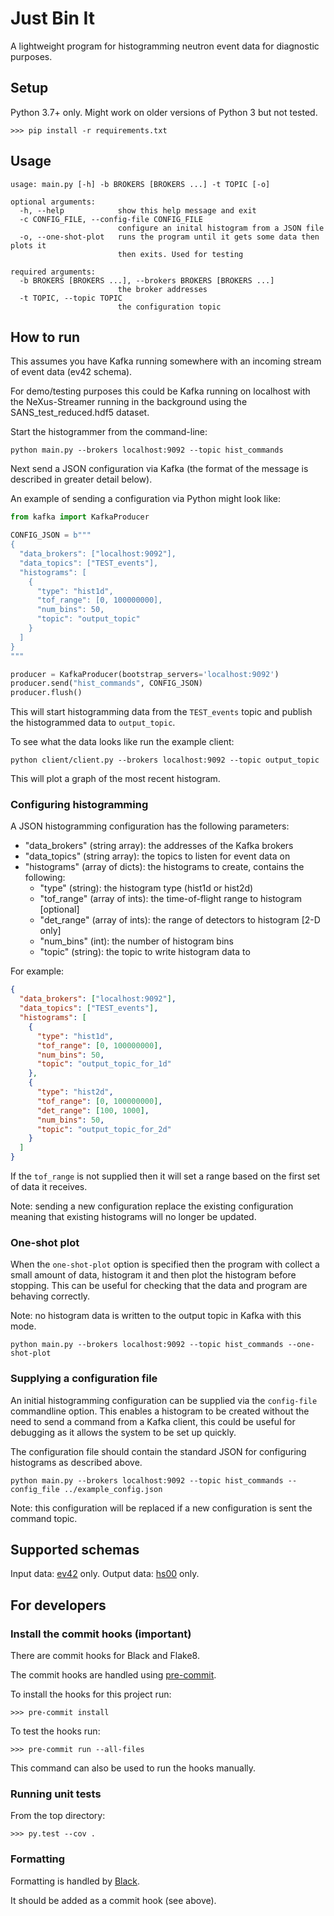 # Just Bin It

A lightweight program for histogramming neutron event data for diagnostic purposes.

## Setup
Python 3.7+ only. Might work on older versions of Python 3 but not tested.

```
>>> pip install -r requirements.txt
```

## Usage

```
usage: main.py [-h] -b BROKERS [BROKERS ...] -t TOPIC [-o]

optional arguments:
  -h, --help            show this help message and exit
  -c CONFIG_FILE, --config-file CONFIG_FILE
                        configure an inital histogram from a JSON file
  -o, --one-shot-plot   runs the program until it gets some data then plots it
                        then exits. Used for testing

required arguments:
  -b BROKERS [BROKERS ...], --brokers BROKERS [BROKERS ...]
                        the broker addresses
  -t TOPIC, --topic TOPIC
                        the configuration topic
```


## How to run
This assumes you have Kafka running somewhere with an incoming stream of event
data (ev42 schema).

For demo/testing purposes this could be Kafka running on localhost with the
NeXus-Streamer running in the background using the SANS_test_reduced.hdf5
dataset.

Start the histogrammer from the command-line:
```
python main.py --brokers localhost:9092 --topic hist_commands
```

Next send a JSON configuration via Kafka (the format of the message is described
in greater detail below).

An example of sending a configuration via Python might look like:

```python
from kafka import KafkaProducer

CONFIG_JSON = b"""
{
  "data_brokers": ["localhost:9092"],
  "data_topics": ["TEST_events"],
  "histograms": [
    {
      "type": "hist1d",
      "tof_range": [0, 100000000],
      "num_bins": 50,
      "topic": "output_topic"
    }
  ]
}
"""

producer = KafkaProducer(bootstrap_servers='localhost:9092')
producer.send("hist_commands", CONFIG_JSON)
producer.flush()
```

This will start histogramming data from the `TEST_events` topic and publish the
histogrammed data to `output_topic`.

To see what the data looks like run the example client:

```
python client/client.py --brokers localhost:9092 --topic output_topic
```
This will plot a graph of the most recent histogram.

### Configuring histogramming

A JSON histogramming configuration has the following parameters:

* "data_brokers" (string array): the addresses of the Kafka brokers
* "data_topics" (string array): the topics to listen for event data on
* "histograms" (array of dicts): the histograms to create, contains the following:
    * "type" (string): the histogram type (hist1d or hist2d)
    * "tof_range" (array of ints): the time-of-flight range to histogram [optional]
    * "det_range" (array of ints): the range of detectors to histogram [2-D only]
    * "num_bins" (int): the number of histogram bins
    * "topic" (string): the topic to write histogram data to

For example:
```json
{
  "data_brokers": ["localhost:9092"],
  "data_topics": ["TEST_events"],
  "histograms": [
    {
      "type": "hist1d",
      "tof_range": [0, 100000000],
      "num_bins": 50,
      "topic": "output_topic_for_1d"
    },
    {
      "type": "hist2d",
      "tof_range": [0, 100000000],
      "det_range": [100, 1000],
      "num_bins": 50,
      "topic": "output_topic_for_2d"
    }
  ]
}
```

If the `tof_range` is not supplied then it will set a range based on the first
set of data it receives.

Note: sending a new configuration replace the existing configuration meaning that
existing histograms will no longer be updated.

### One-shot plot
When the `one-shot-plot` option is specified then the program with collect a
small amount of data, histogram it and then plot the histogram before stopping.
This can be useful for checking that the data and program are behaving correctly.

Note: no histogram data is written to the output topic in Kafka with this mode.

```
python main.py --brokers localhost:9092 --topic hist_commands --one-shot-plot
```

### Supplying a configuration file
An initial histogramming configuration can be supplied via the `config-file`
commandline option.
This enables a histogram to be created without the need to send a command from a
Kafka client, this could be useful for debugging as it allows the system to be
set up quickly.

The configuration file should contain the standard JSON for configuring histograms
as described above.

```
python main.py --brokers localhost:9092 --topic hist_commands --config_file ../example_config.json
```

Note: this configuration will be replaced if a new configuration is sent the command
topic.

## Supported schemas

Input data: [ev42](https://github.com/ess-dmsc/streaming-data-types) only.
Output data: [hs00](https://github.com/ess-dmsc/streaming-data-types) only.

## For developers

### Install the commit hooks (important)
There are commit hooks for Black and Flake8.

The commit hooks are handled using [pre-commit](https://pre-commit.com).

To install the hooks for this project run:
```
>>> pre-commit install
```

To test the hooks run:
```
>>> pre-commit run --all-files
```
This command can also be used to run the hooks manually.

### Running unit tests
From the top directory:
```
>>> py.test --cov .
```

### Formatting
Formatting is handled by [Black](https://black.readthedocs.io/en/stable/).

It should be added as a commit hook (see above).
